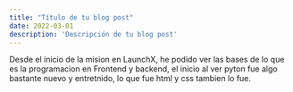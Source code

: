 ```yaml
---
title: "Título de tu blog post"
date: 2022-03-01
description: 'Descripción de tu blog post'
---
```


Desde el inicio de la mision en LaunchX, he podido ver las bases de lo que es la programacion en Frontend y backend,
el inicio al ver pyton fue algo bastante nuevo y entretnido, lo que fue html y css tambien lo fue.
